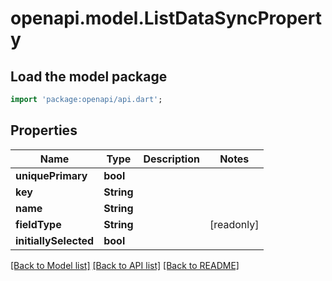 # openapi.model.ListDataSyncProperty

## Load the model package
```dart
import 'package:openapi/api.dart';
```

## Properties
Name | Type | Description | Notes
------------ | ------------- | ------------- | -------------
**uniquePrimary** | **bool** |  | 
**key** | **String** |  | 
**name** | **String** |  | 
**fieldType** | **String** |  | [readonly] 
**initiallySelected** | **bool** |  | 

[[Back to Model list]](../README.md#documentation-for-models) [[Back to API list]](../README.md#documentation-for-api-endpoints) [[Back to README]](../README.md)


